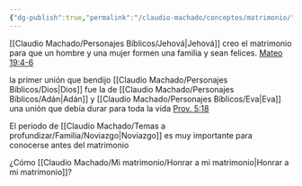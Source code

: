 ```yaml
---
{"dg-publish":true,"permalink":"/claudio-machado/conceptos/matrimonio/"}
---
```



[[Claudio Machado/Personajes Bíblicos/Jehová\|Jehová]] creo el matrimonio para que un hombre y una mujer formen una familia y sean felices. [Mateo 19:4-6](https://wol.jw.org/es/wol/bc/r4/lp-s/2025241/20/0)

la primer unión que bendijo [[Claudio Machado/Personajes Bíblicos/Dios\|Dios]] fue la de [[Claudio Machado/Personajes Bíblicos/Adán\|Adán]] y [[Claudio Machado/Personajes Bíblicos/Eva\|Eva]] una unión que debía durar para toda la vida [Prov. 5:18](https://wol.jw.org/es/wol/bc/r4/lp-s/2025241/3/0) 

El periodo de [[Claudio Machado/Temas a profundizar/Familia/Noviazgo\|Noviazgo]] es muy importante para conocerse antes del matrimonio 


¿Cómo [[Claudio Machado/Mi matrimonio/Honrar a mi matrimonio\|Honrar a mi matrimonio]]?
